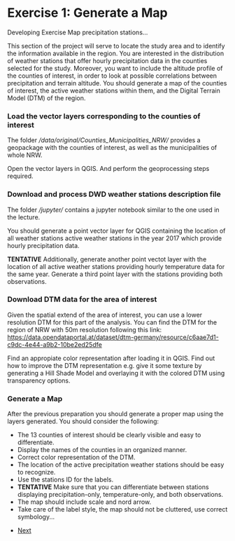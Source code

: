 # Exercise 1: Generate a Map
Developing Exercise Map precipitation stations...

This section of the project will serve to locate the study area and to identify the
information available in the region.
You are interested in the distribution of weather stations that offer hourly precipitation
data in the counties selected for the study. Moreover, you want to include the altitude profile
of the counties of interest, in order to look at possible correlations between precipitation and terrain altitude.
You should generate a map of the counties of interest, the active weather stations within them, and 
the Digital Terrain Model (DTM) of the region.

### Load the vector layers corresponding to the counties of interest
The folder */data/original/Counties_Municipalities_NRW/* provides a geopackage with the 
counties of interest, as well as the municipalities of whole NRW.

Open the vector layers in QGIS. And perform the geoprocessing steps required.

### Download and process DWD weather stations description file
The folder */jupyter/* contains a jupyter notebook similar to the one used in the lecture.

You should generate a point vector layer for QGIS containing the location of all weather
stations active weather stations in the year 2017 which provide hourly precipitation data.

**TENTATIVE** Additionally, generate another point vectot layer with the location of all active 
weather stations providing hourly temperature data for the same year. Generate a third point
layer with the stations providing both observations.

### Download DTM data for the area of interest
Given the spatial extend of the area of interest, you can use a lower resolution DTM for this
part of the analysis. You can find the DTM for the region of NRW with 50m resolution following
this link: https://data.opendataportal.at/dataset/dtm-germany/resource/c6aae7d1-c9dc-4e44-a9b2-10be2ed25dfe

Find an appropiate color representation after loading it in QGIS. Find out how to improve the
DTM representation e.g. give it some texture by generating a Hill Shade Model and overlaying it
with the colored DTM using transparency options.

### Generate a Map
After the previous preparation you should generate a proper map using the layers generated.
You should consider the following:
- The 13 counties of interest should be clearly visible and easy to differentiate.
- Display the names of the counties in an organized manner. 
- Correct color representation of the DTM.
- The location of the active precipitation weather stations should be easy to recognize.
- Use the stations ID for the labels.
- **TENTATIVE** Make sure that you can differentiate between stations displaying precipitation-only,
temperature-only, and both observations.
- The map should include scale and nord arrow.
- Take care of the label style, the map should not be cluttered, use correct symbology...   

* [Next](ex2.md)
